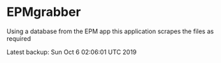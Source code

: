 # EPMgrabber
Using a database from the EPM app this application scrapes the files as required


Latest backup: Sun Oct 6 02:06:01 UTC 2019
